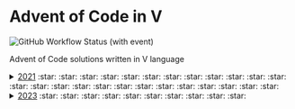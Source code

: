 # Advent of Code in V
![GitHub Workflow Status (with event)](https://img.shields.io/github/actions/workflow/status/SewerynKaminski/Advent-of-Code-in-V/blank.yml)

Advent of Code solutions written in V language
<details>
    <summary>
        <a href="modules/year2021">2021</a> 
        :star: :star: :star: :star: :star: :star: :star: :star: :star: :star: 
        :star: :star: :star: :star: :star: :star: :star: :star: :star: :star: 
        :star: :star: :star: :star: :star: 
    </summary>
    
* [Day 1 - Sonar Sweep](modules/year2021/day01) - :star:
* [Day 2 - Dive!](modules/year2021/day02) -  :star:
* [Day 3 - Binary Diagnostic](modules/year2021/day03) -  :star:
* [Day 4 - Giant Squid](modules/year2021/day04) -  :star:
* [Day 5 - Hydrothermal Venture](modules/year2021/day05) -  :star:
* [Day 6 - Lanternfish](modules/year2021/day06) -  :star:
* [Day 7 - The Treachery of Whales](modules/year2021/day07) -  :star:
* [Day 8 - Seven Segment Search](modules/year2021/day08) -  :star:
* [Day 9 - Smoke Basin](modules/year2021/day09) -  :star:
* [Day 10 - Syntax Scoring](modules/year2021/day10) -  :star:
* [Day 11 - Dumbo Octopus](modules/year2021/day11) -  :star:
* [Day 12 - Passage Pathing](modules/year2021/day12) -  :star:
* [Day 13 - Transparent Origami](modules/year2021/day13) -  :star:
* [Day 14 - Extended Polymerization](modules/year2021/day14) -  :star:
* [Day 15 - Chiton](modules/year2021/day15) -  :star:
* [Day 16 - Packet Decoder](modules/year2021/day16) -  :star:
* [Day 17 - Trick Shot](modules/year2021/day17) -  :star:
* [Day 18 - Snailfish](modules/year2021/day18) -  :star:
* [Day 19 - Beacon Scanner](modules/year2021/day19) -  :star:
* [Day 20 - Trench Map](modules/year2021/day20) -  :star:
* [Day 21 - Dirac Dice](modules/year2021/day21) -  :star:
* [Day 22 - Reactor Reboot](modules/year2021/day22) -  :star:
* [Day 23 - Amphipod](modules/year2021/day23) -  :star:
* [Day 24 - Arithmetic Logic Unit](modules/year2021/day24) -  :star:
* [Day 25 - Sea Cucumber](modules/year2021/day25) -  :star:
    
</details>
<details>
    <summary>
        <a href="modules/year2023">2023</a> 
        :star: :star: :star: :star: :star: :star: :star: :star: :star: :star:
    </summary>
    
* [Day 1 - Trebuchet?!](modules/year2023/day01) - :star:
* [Day 2 - Cube Conundrum](modules/year2023/day02) - :star:
* [Day 3 - Gear Ratios](modules/year2023/day03) - :star:
* [Day 4 - Scratchcards](modules/year2023/day04) - :star:
* [Day 5 - If You Give A Seed A Fertilizer](modules/year2023/day05) - :star:
* [Day 6 - Wait For It](modules/year2023/day06) - :star:
* [Day 7 - Camel Cards](modules/year2023/day07) - :star:
* [Day 8 - Haunted Wasteland](modules/year2023/day08) - :star:
* [Day 9 - Mirage Maintenance](modules/year2023/day09) - :star:
* [Day 10 - Pipe Maze](modules/year2023/day10) - :star:
</details>
